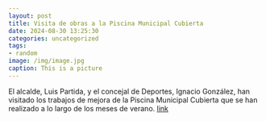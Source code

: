 ```yaml
---
layout: post
title: Visita de obras a la Piscina Municipal Cubierta
date: 2024-08-30 13:25:30
categories: uncategorized
tags:
- random
image: /img/image.jpg
caption: This is a picture
---
```

El alcalde, Luis Partida, y el concejal de Deportes, Ignacio González, han visitado los trabajos de mejora de la Piscina Municipal Cubierta que se han realizado a lo largo de los meses de verano.   [link](https://www.ayto-villacanada.es/noticias/visita-de-obras-a-la-piscina-municipal-cubierta/)
